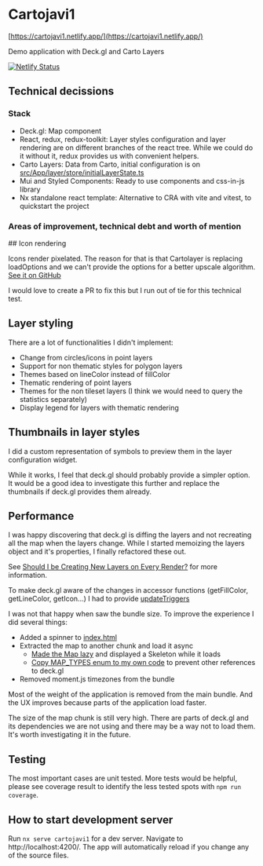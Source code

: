 # Cartojavi1

[https://cartojavi1.netlify.app/](https://cartojavi1.netlify.app/)

Demo application with Deck.gl and Carto Layers

[![Netlify Status](https://api.netlify.com/api/v1/badges/49dddc15-8d11-4ace-848c-e8ce501575b7/deploy-status)](https://app.netlify.com/sites/cartojavi1/deploys)

## Technical decissions

### Stack

- Deck.gl: Map component
- React, redux, redux-toolkit: Layer styles configuration and layer rendering are on different branches of the react tree. While we could do it without it, redux provides us with convenient helpers.
- Carto Layers: Data from Carto, initial configuration is on [src/App/layer/store/initialLayerState.ts](https://github.com/jacarma/cartojavi1/blob/main/src/App/layer/store/initialLayerState.ts)
- Mui and Styled Components: Ready to use components and css-in-js library
- Nx standalone react template: Alternative to CRA with vite and vitest, to quickstart the project

### Areas of improvement, technical debt and worth of mention

## Icon rendering

Icons render pixelated. The reason for that is that Cartolayer is replacing loadOptions and we can't provide the options for a better upscale algorithm. [See it on GitHub](https://github.com/visgl/deck.gl/blob/2eaabdd9fa46023544993359595e4171890d1b46/modules/carto/src/layers/carto-layer.ts#L314)

I would love to create a PR to fix this but I run out of tie for this technical test.

## Layer styling

There are a lot of functionalities I didn't implement:

- Change from circles/icons in point layers
- Support for non thematic styles for polygon layers
- Themes based on lineColor instead of fillColor
- Thematic rendering of point layers
- Themes for the non tileset layers (I think we would need to query the statistics separately)
- Display legend for layers with thematic rendering

## Thumbnails in layer styles

I did a custom representation of symbols to preview them in the layer configuration widget.

While it works, I feel that deck.gl should probably provide a simpler option. It would be a good idea to investigate this further and replace the thumbnails if deck.gl provides them already.

## Performance

I was happy discovering that deck.gl is diffing the layers and not recreating all the map when the layers change. While I started memoizing the layers object and it's properties, I finally refactored these out.

See [Should I be Creating New Layers on Every Render?](https://github.com/visgl/deck.gl/blob/master/docs/developer-guide/using-layers.md#should-i-be-creating-new-layers-on-every-render) for more information.

To make deck.gl aware of the changes in accessor functions (getFillColor, getLineColor, getIcon...) I had to provide [updateTriggers](https://github.com/jacarma/cartojavi1/blob/d1714065fdfbc2b159a88972bdd19542613e0d8f/src/App/layer/getCartoLayerStyleProps.ts#L70)

I was not that happy when saw the bundle size. To improve the experience I did several things:

- Added a spinner to [index.html](https://github.com/jacarma/cartojavi1/blob/main/index.html)
- Extracted the map to another chunk and load it async
  - [Made the Map lazy](https://github.com/jacarma/cartojavi1/blob/d1714065fdfbc2b159a88972bdd19542613e0d8f/src/App/App.tsx#L10) and displayed a Skeleton while it loads
  - [Copy MAP_TYPES enum to my own code](https://github.com/jacarma/cartojavi1/blob/d1714065fdfbc2b159a88972bdd19542613e0d8f/src/App/layer/model.ts#L5) to prevent other references to deck.gl
- Removed moment.js timezones from the bundle

Most of the weight of the application is removed from the main bundle. And the UX improves because parts of the application load faster.

The size of the map chunk is still very high. There are parts of deck.gl and its dependencies we are not using and there may be a way not to load them. It's worth investigating it in the future.

## Testing

The most important cases are unit tested. More tests would be helpful, please see coverage result to identify the less tested spots with `npm run coverage`.

## How to start development server

Run `nx serve cartojavi1` for a dev server. Navigate to http://localhost:4200/. The app will automatically reload if you change any of the source files.
